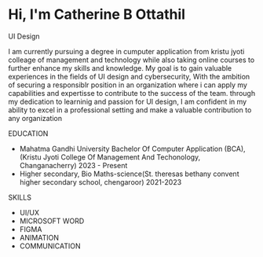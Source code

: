 # Hi, I'm Catherine B Ottathil
UI Design 

I am currently pursuing a degree in cumputer application from kristu jyoti colleage of management and technology while also taking online courses to further enhance my skills and knowledge. My goal is to gain valuable experiences in the fields of UI design and cybersecurity, With the ambition of securing a responsiblr position in an organization where i can apply my capabilities and expertisse to contribute to the success of the team. through my dedication to learninig and passion for UI design, I am confident in my ability to excel in a professional setting and make a valuable contribution to any organization

EDUCATION

   - Mahatma Gandhi University Bachelor Of Computer Application (BCA), (Kristu Jyoti College Of Management And Techonology, Changanacherry) 2023 - Present
   - Higher secondary, Bio Maths-science(St. theresas bethany convent higher secondary school, chengaroor) 2021-2023 

SKILLS
- UI/UX
- MICROSOFT WORD
- FIGMA
- ANIMATION
- COMMUNICATION
